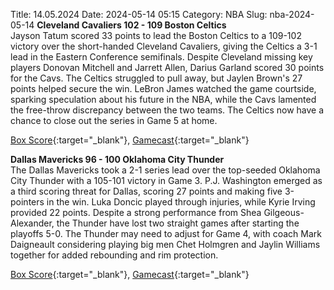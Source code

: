 Title: 14.05.2024
Date: 2024-05-14 05:15
Category: NBA 
Slug: nba-2024-05-14 
**Cleveland Cavaliers 102 - 109 Boston Celtics**  
Jayson Tatum scored 33 points to lead the Boston Celtics to a 109-102 victory over the short-handed Cleveland Cavaliers, giving the Celtics a 3-1 lead in the Eastern Conference semifinals. Despite Cleveland missing key players Donovan Mitchell and Jarrett Allen, Darius Garland scored 30 points for the Cavs. The Celtics struggled to pull away, but Jaylen Brown's 27 points helped secure the win. LeBron James watched the game courtside, sparking speculation about his future in the NBA, while the Cavs lamented the free-throw discrepancy between the two teams. The Celtics now have a chance to close out the series in Game 5 at home. 

[Box Score](https://www.nba.com/game/bos-vs-cle-0042300204/box-score){:target="_blank"}, [Gamecast](https://www.nba.com/game/bos-vs-cle-0042300204){:target="_blank"}<br>

**Dallas Mavericks 96 - 100 Oklahoma City Thunder**  
The Dallas Mavericks took a 2-1 series lead over the top-seeded Oklahoma City Thunder with a 105-101 victory in Game 3. P.J. Washington emerged as a third scoring threat for Dallas, scoring 27 points and making five 3-pointers in the win. Luka Doncic played through injuries, while Kyrie Irving provided 22 points. Despite a strong performance from Shea Gilgeous-Alexander, the Thunder have lost two straight games after starting the playoffs 5-0. The Thunder may need to adjust for Game 4, with coach Mark Daigneault considering playing big men Chet Holmgren and Jaylin Williams together for added rebounding and rim protection. 

[Box Score](https://www.nba.com/game/okc-vs-dal-0042300224/box-score){:target="_blank"}, [Gamecast](https://www.nba.com/game/okc-vs-dal-0042300224){:target="_blank"}<br>

